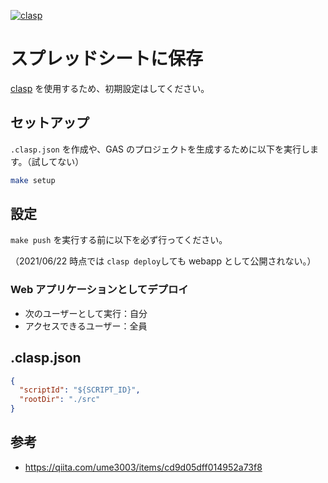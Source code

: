 [![clasp](https://img.shields.io/badge/built%20with-clasp-4285f4.svg)](https://github.com/google/clasp)

# スプレッドシートに保存

[clasp](https://github.com/google/clasp) を使用するため、初期設定はしてください。

## セットアップ

`.clasp.json` を作成や、GAS のプロジェクトを生成するために以下を実行します。（試してない）

```bash
make setup
```

## 設定

`make push` を実行する前に以下を必ず行ってください。

（2021/06/22 時点では `clasp deploy`しても webapp として公開されない。）

### Web アプリケーションとしてデプロイ

- 次のユーザーとして実行：自分
- アクセスできるユーザー：全員

## .clasp.json

```json
{
  "scriptId": "${SCRIPT_ID}",
  "rootDir": "./src"
}
```

## 参考

- https://qiita.com/ume3003/items/cd9d05dff014952a73f8

